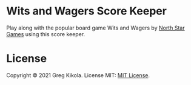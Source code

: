 # Wits and Wagers Score Keeper

Play along with the popular board game Wits and Wagers by [North Star
Games](https://www.northstargames.com/) using this score keeper.


# License

Copyright &copy; 2021 Greg Kikola. License MIT: [MIT License](LICENSE.txt).
